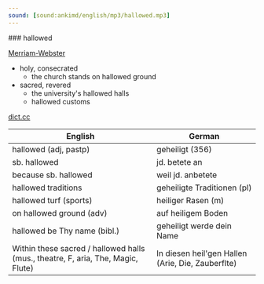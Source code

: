 ```yaml
---
sound: [sound:ankimd/english/mp3/hallowed.mp3]
---
```


\### hallowed

[Merriam-Webster](https://www.merriam-webster.com/dictionary/hallowed)

- holy, consecrated
    - the church stands on hallowed ground
- sacred, revered
    - the university's hallowed halls
    - hallowed customs

[dict.cc](https://www.dict.cc/hallowed)

| English        | German       |
| -------------- | ------------ |
| hallowed (adj, pastp) | geheiligt (356) |
| sb. hallowed | jd. betete an |
| because sb. hallowed | weil jd. anbetete |
| hallowed traditions | geheiligte Traditionen (pl) |
| hallowed turf (sports) | heiliger Rasen (m) |
| on hallowed ground (adv) | auf heiligem Boden |
| hallowed be Thy name (bibl.) | geheiligt werde dein Name |
| Within these sacred / hallowed halls (mus., theatre, F, aria, The, Magic, Flute) | In diesen heil'gen Hallen (Arie, Die, Zauberflte) |
